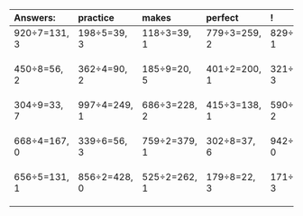 | Answers: | practice | makes | perfect | ! |
| :--- | :--- | :--- | :--- | :--- |
| 920÷7=131, 3 | 198÷5=39, 3 | 118÷3=39, 1 | 779÷3=259, 2 | 829÷2=414, 1 | 
|   |   |   |   |   | 
|   |   |   |   |   | 
|   |   |   |   |   | 
| 450÷8=56, 2 | 362÷4=90, 2 | 185÷9=20, 5 | 401÷2=200, 1 | 321÷6=53, 3 | 
|   |   |   |   |   | 
|   |   |   |   |   | 
|   |   |   |   |   | 
| 304÷9=33, 7 | 997÷4=249, 1 | 686÷3=228, 2 | 415÷3=138, 1 | 590÷6=98, 2 | 
|   |   |   |   |   | 
|   |   |   |   |   | 
|   |   |   |   |   | 
| 668÷4=167, 0 | 339÷6=56, 3 | 759÷2=379, 1 | 302÷8=37, 6 | 942÷3=314, 0 | 
|   |   |   |   |   | 
|   |   |   |   |   | 
|   |   |   |   |   | 
| 656÷5=131, 1 | 856÷2=428, 0 | 525÷2=262, 1 | 179÷8=22, 3 | 171÷8=21, 3 | 
|   |   |   |   |   | 
|   |   |   |   |   | 
|   |   |   |   |   | 
